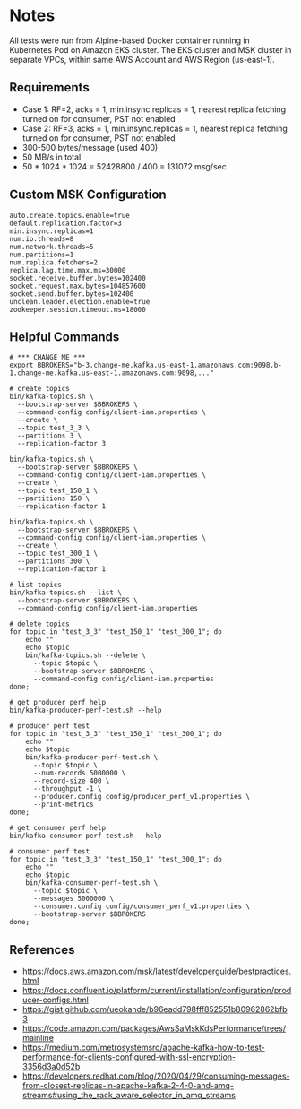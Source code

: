 # Notes

All tests were run from Alpine-based Docker container running in Kubernetes Pod on Amazon EKS cluster. The EKS cluster and MSK cluster in separate VPCs, within same AWS Account and AWS Region (us-east-1).

## Requirements

- Case 1: RF=2, acks = 1, min.insync.replicas = 1, nearest replica fetching turned on for consumer, PST not enabled
- Case 2: RF=3, acks = 1, min.insync.replicas = 1, nearest replica fetching turned on for consumer, PST not enabled
- 300-500 bytes/message (used 400)
- 50 MB/s in total
- 50 * 1024 * 1024 = 52428800 / 400 = 131072 msg/sec

## Custom MSK Configuration

```properties
auto.create.topics.enable=true
default.replication.factor=3
min.insync.replicas=1
num.io.threads=8
num.network.threads=5
num.partitions=1
num.replica.fetchers=2
replica.lag.time.max.ms=30000
socket.receive.buffer.bytes=102400
socket.request.max.bytes=104857600
socket.send.buffer.bytes=102400
unclean.leader.election.enable=true
zookeeper.session.timeout.ms=18000
```
## Helpful Commands

```shell
# *** CHANGE ME ***
export BBROKERS="b-3.change-me.kafka.us-east-1.amazonaws.com:9098,b-1.change-me.kafka.us-east-1.amazonaws.com:9098,..."
```

```shell
# create topics
bin/kafka-topics.sh \
  --bootstrap-server $BBROKERS \
  --command-config config/client-iam.properties \
  --create \
  --topic test_3_3 \
  --partitions 3 \
  --replication-factor 3

bin/kafka-topics.sh \
  --bootstrap-server $BBROKERS \
  --command-config config/client-iam.properties \
  --create \
  --topic test_150_1 \
  --partitions 150 \
  --replication-factor 1

bin/kafka-topics.sh \
  --bootstrap-server $BBROKERS \
  --command-config config/client-iam.properties \
  --create \
  --topic test_300_1 \
  --partitions 300 \
  --replication-factor 1
```

```shell
# list topics
bin/kafka-topics.sh --list \
  --bootstrap-server $BBROKERS \
  --command-config config/client-iam.properties
```

```shell
# delete topics
for topic in "test_3_3" "test_150_1" "test_300_1"; do
    echo ""
    echo $topic
    bin/kafka-topics.sh --delete \
      --topic $topic \
      --bootstrap-server $BBROKERS \
      --command-config config/client-iam.properties
done;
```

```shell
# get producer perf help
bin/kafka-producer-perf-test.sh --help

# producer perf test
for topic in "test_3_3" "test_150_1" "test_300_1"; do
    echo ""
    echo $topic
    bin/kafka-producer-perf-test.sh \
      --topic $topic \
      --num-records 5000000 \
      --record-size 400 \
      --throughput -1 \
      --producer.config config/producer_perf_v1.properties \
      --print-metrics
done;
```

```shell
# get consumer perf help
bin/kafka-consumer-perf-test.sh --help

# consumer perf test
for topic in "test_3_3" "test_150_1" "test_300_1"; do
    echo ""
    echo $topic
    bin/kafka-consumer-perf-test.sh \
      --topic $topic \
      --messages 5000000 \
      --consumer.config config/consumer_perf_v1.properties \
      --bootstrap-server $BBROKERS
done;

```

## References

- <https://docs.aws.amazon.com/msk/latest/developerguide/bestpractices.html>
- <https://docs.confluent.io/platform/current/installation/configuration/producer-configs.html>
- <https://gist.github.com/ueokande/b96eadd798fff852551b80962862bfb3>
- <https://code.amazon.com/packages/AwsSaMskKdsPerformance/trees/mainline>
- <https://medium.com/metrosystemsro/apache-kafka-how-to-test-performance-for-clients-configured-with-ssl-encryption-3356d3a0d52b>
- <https://developers.redhat.com/blog/2020/04/29/consuming-messages-from-closest-replicas-in-apache-kafka-2-4-0-and-amq-streams#using_the_rack_aware_selector_in_amq_streams>
